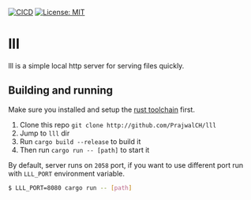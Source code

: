 [![CICD](https://github.com/PrajwalCH/lll/actions/workflows/CICD.yml/badge.svg?branch=main)](https://github.com/PrajwalCH/lll/actions/workflows/CICD.yml) [![License: MIT](https://img.shields.io/badge/License-MIT-yellow.svg)](https://opensource.org/licenses/MIT)

# lll

lll is a simple local http server for serving files quickly.

## Building and running

Make sure you installed and setup the [rust toolchain](https://www.rust-lang.org/tools/install) first.

1. Clone this repo `git clone http://github.com/PrajwalCH/lll`
2. Jump to `lll` dir
3. Run `cargo build --release` to build it
4. Then run `cargo run -- [path]` to start it

By default, server runs on `2058` port, if you want to use different port run with `LLL_PORT` environment variable.

```bash
$ LLL_PORT=8080 cargo run -- [path]
```
